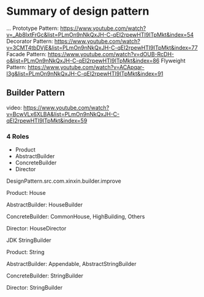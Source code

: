 # Summary of design pattern
...
Prototype Pattern: https://www.youtube.com/watch?v=_Ab8IxtFrGc&list=PLmOn9nNkQxJH-C-qEI2rpewHTI9ITpMkt&index=54
Decorator Pattern: https://www.youtube.com/watch?v=3CMT4tbDVjE&list=PLmOn9nNkQxJH-C-qEI2rpewHTI9ITpMkt&index=77
Facade Pattern: https://www.youtube.com/watch?v=dOUB-RcDH-o&list=PLmOn9nNkQxJH-C-qEI2rpewHTI9ITpMkt&index=86
Flyweight Pattern: https://www.youtube.com/watch?v=ACApqar-I3g&list=PLmOn9nNkQxJH-C-qEI2rpewHTI9ITpMkt&index=91

## Builder Pattern

video: https://www.youtube.com/watch?v=BcwVLx6XLBA&list=PLmOn9nNkQxJH-C-qEI2rpewHTI9ITpMkt&index=59

### 4 Roles 
- Product
- AbstractBuilder
- ConcreteBuilder
- Director

DesignPattern.src.com.xinxin.builder.improve

Product: House

AbstractBuilder: HouseBuilder

ConcreteBuilder: CommonHouse, HighBuilding, Others

Director: HouseDirector 



JDK StringBuilder

Product: String

AbstractBuilder: Appendable, AbstractStringBuilder

ConcreteBuilder: StringBuilder

Director: StringBuilder